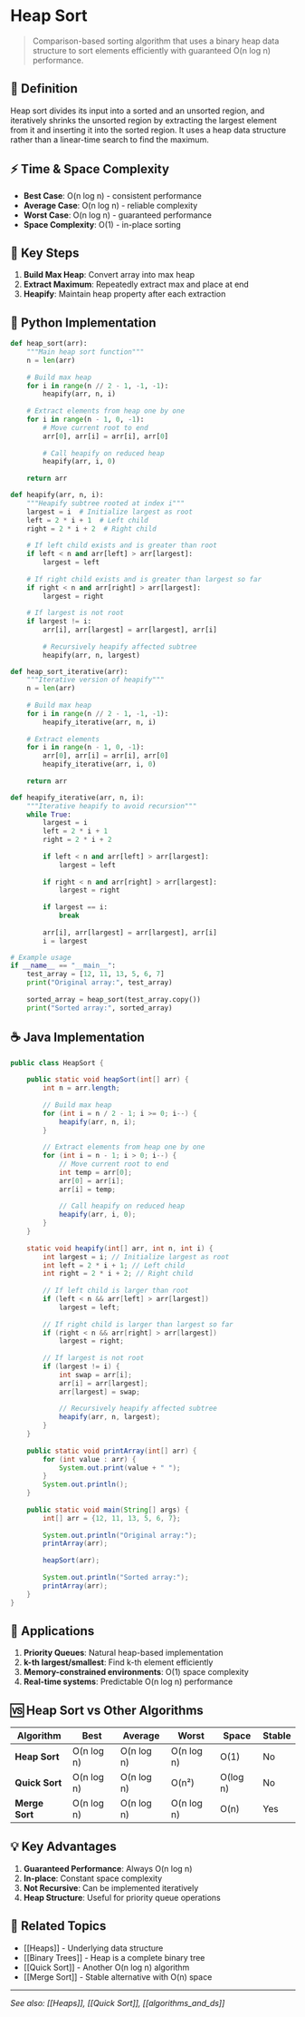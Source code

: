 # Heap Sort

> Comparison-based sorting algorithm that uses a binary heap data structure to sort elements efficiently with guaranteed O(n log n) performance.

## 📖 Definition

Heap sort divides its input into a sorted and an unsorted region, and iteratively shrinks the unsorted region by extracting the largest element from it and inserting it into the sorted region. It uses a heap data structure rather than a linear-time search to find the maximum.

## ⚡ Time & Space Complexity

- **Best Case**: O(n log n) - consistent performance
- **Average Case**: O(n log n) - reliable complexity
- **Worst Case**: O(n log n) - guaranteed performance
- **Space Complexity**: O(1) - in-place sorting

## 🔑 Key Steps

1. **Build Max Heap**: Convert array into max heap
2. **Extract Maximum**: Repeatedly extract max and place at end
3. **Heapify**: Maintain heap property after each extraction

## 🐍 Python Implementation

```python
def heap_sort(arr):
    """Main heap sort function"""
    n = len(arr)
    
    # Build max heap
    for i in range(n // 2 - 1, -1, -1):
        heapify(arr, n, i)
    
    # Extract elements from heap one by one
    for i in range(n - 1, 0, -1):
        # Move current root to end
        arr[0], arr[i] = arr[i], arr[0]
        
        # Call heapify on reduced heap
        heapify(arr, i, 0)
    
    return arr

def heapify(arr, n, i):
    """Heapify subtree rooted at index i"""
    largest = i  # Initialize largest as root
    left = 2 * i + 1  # Left child
    right = 2 * i + 2  # Right child
    
    # If left child exists and is greater than root
    if left < n and arr[left] > arr[largest]:
        largest = left
    
    # If right child exists and is greater than largest so far
    if right < n and arr[right] > arr[largest]:
        largest = right
    
    # If largest is not root
    if largest != i:
        arr[i], arr[largest] = arr[largest], arr[i]
        
        # Recursively heapify affected subtree
        heapify(arr, n, largest)

def heap_sort_iterative(arr):
    """Iterative version of heapify"""
    n = len(arr)
    
    # Build max heap
    for i in range(n // 2 - 1, -1, -1):
        heapify_iterative(arr, n, i)
    
    # Extract elements
    for i in range(n - 1, 0, -1):
        arr[0], arr[i] = arr[i], arr[0]
        heapify_iterative(arr, i, 0)
    
    return arr

def heapify_iterative(arr, n, i):
    """Iterative heapify to avoid recursion"""
    while True:
        largest = i
        left = 2 * i + 1
        right = 2 * i + 2
        
        if left < n and arr[left] > arr[largest]:
            largest = left
        
        if right < n and arr[right] > arr[largest]:
            largest = right
        
        if largest == i:
            break
        
        arr[i], arr[largest] = arr[largest], arr[i]
        i = largest

# Example usage
if __name__ == "__main__":
    test_array = [12, 11, 13, 5, 6, 7]
    print("Original array:", test_array)
    
    sorted_array = heap_sort(test_array.copy())
    print("Sorted array:", sorted_array)
```

## ☕ Java Implementation

```java
public class HeapSort {
    
    public static void heapSort(int[] arr) {
        int n = arr.length;
        
        // Build max heap
        for (int i = n / 2 - 1; i >= 0; i--) {
            heapify(arr, n, i);
        }
        
        // Extract elements from heap one by one
        for (int i = n - 1; i > 0; i--) {
            // Move current root to end
            int temp = arr[0];
            arr[0] = arr[i];
            arr[i] = temp;
            
            // Call heapify on reduced heap
            heapify(arr, i, 0);
        }
    }
    
    static void heapify(int[] arr, int n, int i) {
        int largest = i; // Initialize largest as root
        int left = 2 * i + 1; // Left child
        int right = 2 * i + 2; // Right child
        
        // If left child is larger than root
        if (left < n && arr[left] > arr[largest])
            largest = left;
        
        // If right child is larger than largest so far
        if (right < n && arr[right] > arr[largest])
            largest = right;
        
        // If largest is not root
        if (largest != i) {
            int swap = arr[i];
            arr[i] = arr[largest];
            arr[largest] = swap;
            
            // Recursively heapify affected subtree
            heapify(arr, n, largest);
        }
    }
    
    public static void printArray(int[] arr) {
        for (int value : arr) {
            System.out.print(value + " ");
        }
        System.out.println();
    }
    
    public static void main(String[] args) {
        int[] arr = {12, 11, 13, 5, 6, 7};
        
        System.out.println("Original array:");
        printArray(arr);
        
        heapSort(arr);
        
        System.out.println("Sorted array:");
        printArray(arr);
    }
}
```

## 🎯 Applications

1. **Priority Queues**: Natural heap-based implementation
2. **k-th largest/smallest**: Find k-th element efficiently
3. **Memory-constrained environments**: O(1) space complexity
4. **Real-time systems**: Predictable O(n log n) performance

## 🆚 Heap Sort vs Other Algorithms

| Algorithm | Best | Average | Worst | Space | Stable |
|-----------|------|---------|-------|-------|--------|
| **Heap Sort** | O(n log n) | O(n log n) | O(n log n) | O(1) | No |
| **Quick Sort** | O(n log n) | O(n log n) | O(n²) | O(log n) | No |
| **Merge Sort** | O(n log n) | O(n log n) | O(n log n) | O(n) | Yes |

## 💡 Key Advantages

1. **Guaranteed Performance**: Always O(n log n)
2. **In-place**: Constant space complexity
3. **Not Recursive**: Can be implemented iteratively
4. **Heap Structure**: Useful for priority queue operations

## 🔗 Related Topics

- [[Heaps]] - Underlying data structure
- [[Binary Trees]] - Heap is a complete binary tree
- [[Quick Sort]] - Another O(n log n) algorithm
- [[Merge Sort]] - Stable alternative with O(n) space

---

*See also: [[Heaps]], [[Quick Sort]], [[algorithms_and_ds]]*